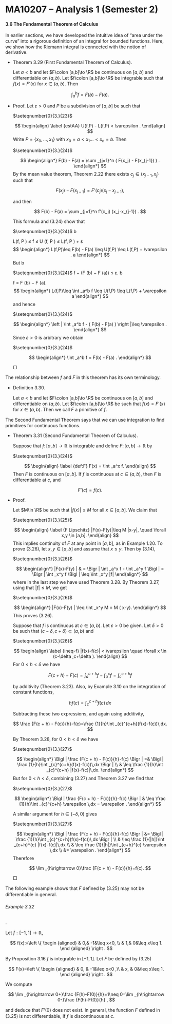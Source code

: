 MA10207 – Analysis 1 (Semester 2)
=================================

#### 3.6 The Fundamental Theorem of Calculus

In earlier sections, we have developed the intuitive idea of “area under the curve” into a rigorous deﬁnition of an integral for bounded functions. Here, we show how the Riemann integral is connected with the notion of derivative.

*   Theorem 3.29 (First Fundamental Theorem of Calculus). 
    
    Let $a<b$ and let $F\colon [a,b]\to \R$ be continuous on $[a,b]$ and diﬀerentiable on $(a,b)$. Let $f\colon [a,b]\to \R$ be integrable such that $f(x) = F’(x)$ for $x\in (a,b)$. Then
    
    $$ \int _a^b f = F(b) - F(a). $$
    

*   Proof. Let $\varepsilon >0$ and $P$ be a subdivision of $[a,b]$ be such that
    
    $\seteqnumber{0}{3.}{23}$
    
    $$ \begin{align} \label {estAA} U(f,P) - L(f,P) < \varepsilon . \end{align} $$ Write $P = \{x_0,\ldots ,x_1\}$ with $x_0 = a < x_1 \ldots < x_n=b$. Then
    
    $\seteqnumber{0}{3.}{24}$
    
    $$ \begin{align*} F(b) - F(a) = \sum _{j=1}^n ( F(x_j) - F(x_{j-1}) ) . \end{align*} $$ By the mean value theorem, Theorem 2.22 there exists $c_j \in (x_{j-1},x_j)$ such that
    
    $$ F(x_j) - F(x_{j-1}) = F’(c_j) (x_j-x_{j-1}), $$
    
    and then
    
    $$ F(b) - F(a) = \sum _{j=1}^n f’(c_j) (x_j-x_{j-1}) . $$
    
    This formula and (3.24) show that
    
    $\seteqnumber{0}{3.}{24}$ b
    
    L(f, P ) ≤ f ≤ U (f, P ) ≤ L(f, P ) + ε $$ \begin{align*} L(f,P)\leq F(b) - F(a) \leq U(f,P) \leq L(f,P) + \varepsilon . a \end{align*} $$ But b
    
    $\seteqnumber{0}{3.}{24}$ f − (F (b) − F (a)) ≤ ε. b
    
    f = F (b) − F (a). $$ \begin{align*} L(f,P)\leq \int _a^b f \leq U(f,P) \leq L(f,P) + \varepsilon a \end{align*} $$ and hence
    
    $\seteqnumber{0}{3.}{24}$
    
    $$ \begin{align*} \left | \int _a^b f - ( F(b) - F(a) ) \right |\leq \varepsilon . \end{align*} $$ Since $\varepsilon >0$ is arbitrary we obtain
    
    $\seteqnumber{0}{3.}{24}$
    
    $$ \begin{align*} \int _a^b f = F(b) - F(a) . \end{align*} $$
    
     □
    

The relationship between $f$ and $F$ in this theorem has its own terminology.

*   Deﬁnition 3.30. 
    
    Let $a<b$ and let $F\colon [a,b]\to \R$ be continuous on $[a,b]$ and diﬀerentiable on $(a,b)$. Let $f\colon [a,b]\to \R$ be such that $f(x) = F’(x)$ for $x\in (a,b)$. Then we call $F$ a primitive of $f$.
    

The Second Fundamental Theorem says that we can use integration to ﬁnd primitives for continuous functions.

*   Theorem 3.31 (Second Fundamental Theorem of Calculus). 
    
    Suppose that $f \colon [a, b] \rightarrow \mathbb {R}$ is integrable and deﬁne $F \colon [a, b] \rightarrow \mathbb {R}$ by
    
    $\seteqnumber{0}{3.}{24}$
    
    $$ \begin{align} \label {def:F} F(x) = \int _a^x f. \end{align} $$ Then $F$ is continuous on $[a,b]$. If $f$ is continuous at $c \in (a, b)$, then $F$ is diﬀerentiable at $c$, and
    
    $$ F’(c) = f(c). $$
    

*   Proof.
    
    Let $M\in \R$ be such that $|f(x)| \leq M$ for all $x\in [a,b]$. We claim that
    
    $\seteqnumber{0}{3.}{25}$
    
    $$ \begin{align} \label {F Lipschitz} |F(x)-F(y)|\leq M |x-y|, \quad \forall x,y \in [a,b]. \end{align} $$ This implies continuity of $F$ at any point in $[a,b]$, as in Example 1.20. To prove (3.26), let $x,y\in [a,b]$ and assume that $x\leq y$. Then by (3.14),
    
    $\seteqnumber{0}{3.}{26}$
    
    $$ \begin{align*} |F(x)-F(y) | & = \Bigr | \int _a^x f - \int _a^y f \Bigl | = \Bigr | \int _x^y f \Bigl | \leq \int _x^y |f| \end{align*} $$ where in the last step we have used Theorem 3.28. By Theorem 3.27, using that $|f|\leq M$, we get
    
    $\seteqnumber{0}{3.}{26}$
    
    $$ \begin{align*} |F(x)-F(y) | \leq \int _x^y M = M ( x-y). \end{align*} $$ This proves (3.26).
    
    Suppose that $f$ is continuous at $c\in (a,\,b)$. Let $\varepsilon >0$ be given. Let $\delta >0$ be such that $(c-\delta ,c+\delta ) \subset (a,b)$ and
    
    $\seteqnumber{0}{3.}{26}$
    
    $$ \begin{align} \label {ineq-f} |f(x)-f(c)| < \varepsilon \quad \forall x \in (c-\delta ,c+\delta ). \end{align} $$ For $0<h<\delta$ we have
    
    $$ F(c + h) - F(c) = \int _a^{c + h} f - \int _a^c f = \int _c^{c + h} f $$
    
    by additivity (Theorem 3.23). Also, by Example 3.10 on the integration of constant functions,
    
    $$ hf(c)=\int _{c}^{c+h} f(c)\,dx $$
    
    Subtracting these two expressions, and again using additivity,
    
    $$ \frac {F(c + h) - F(c)}{h}-f(c)=\frac {1}{h}\int _{c}^{c+h}(f(x)-f(c))\,dx. $$
    
    By Theorem 3.28, for $0<h<\delta$ we have
    
    $\seteqnumber{0}{3.}{27}$
    
    $$ \begin{align*} \Bigl | \frac {F(c + h) - F(c)}{h}-f(c) \Bigr | =& \Bigl | \frac {1}{h}\int _{c}^{c+h}(f(x)-f(c))\,dx \Bigr | \\ & \leq \frac {1}{h}\int _{c}^{c+h} |f(x)-f(c)|\,dx. \end{align*} $$ But for $0<h<\delta$, combining (3.27) and Theorem 3.27 we ﬁnd that
    
    $\seteqnumber{0}{3.}{27}$
    
    $$ \begin{align*} \Bigl | \frac {F(c + h) - F(c)}{h}-f(c) \Bigr | & \leq \frac {1}{h}\int _{c}^{c+h} \varepsilon \,dx = \varepsilon . \end{align*} $$
    
    A similar argument for $h\in (-\delta ,0)$ gives
    
    $\seteqnumber{0}{3.}{27}$
    
    $$ \begin{align*} \Bigl | \frac {F(c + h) - F(c)}{h}-f(c) \Bigr | &= \Bigl | \frac {1}{h}\int _{c}^{c+h}(f(x)-f(c))\,dx \Bigr | \\ & \leq \frac {1}{|h|}\int _{c+h}^{c} |f(x)-f(c)|\,dx \\ & \leq \frac {1}{|h|}\int _{c+h}^{c} \varepsilon \,dx \\ &= \varepsilon . \end{align*} $$ Therefore
    
    $$ \lim _{h\rightarrow 0}\frac {F(c + h) - F(c)}{h}=f(c). $$
    
     □
    

The following example shows that $F$ deﬁned by (3.25) may not be diﬀerentiable in general.

###### Example 3.32

. 

Let $f:[-1,1]\rightarrow \mathbb {R}$,

$$ f(x):=\left \{ \begin {aligned} & 0,& -1&\leq x<0, \\ & 1,& 0&\leq x\leq 1. \end {aligned} \right . $$

By Proposition 3.16 $f$ is integrable in $[-1,1]$. Let $F$ be deﬁned by (3.25)

$$ F(x)=\left \{ \begin {aligned} & 0, & -1&\leq x<0 ,\\ & x, & 0&\leq x\leq 1. \end {aligned} \right . $$

We compute

$$ \lim _{h\rightarrow 0+}\frac {F(h)-F(0)}{h}=1\neq 0=\lim _{h\rightarrow 0-}\frac {F(h)-F(0)}{h} , $$

and deduce that $F’(0)$ does not exist. In general, the function $F$ deﬁned in (3.25) is not diﬀerentiable, if $f$ is discontinuous at $c$.